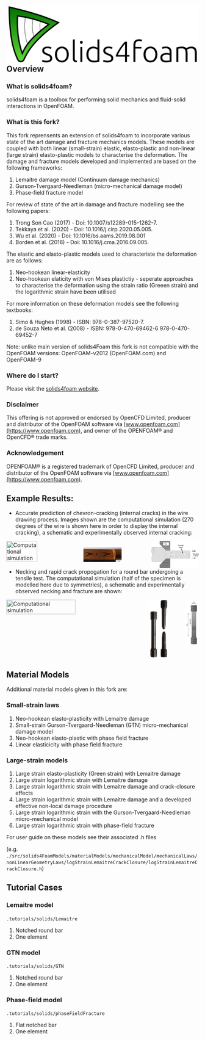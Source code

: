 <img style="float: left;" src="solids4foamLogoName.png">

---

## Overview

### What is solids4foam?

solids4foam is a toolbox for performing solid mechanics and fluid-solid interactions in OpenFOAM.

### What is this fork?

This fork reprensents an extension of solids4foam to incorporate various state of the art damage and fracture mechanics models. These models are coupled with both linear (small-strain) elastic, elasto-plastic and non-linear (large strain) elasto-plastic models to characterise the deformation. The damage and fracture models developed and implemented are based on the following frameworks: 

1. Lemaitre damage model (Continuum damage mechanics)
2. Gurson-Tvergaard-Needleman (micro-mechanical damage model)
3. Phase-field fracture model

For review of state of the art in damage and fracture modelling see the following papers:
1. Trong Son Cao (2017) - Doi:  10.1007/s12289-015-1262-7.
2. Tekkaya et al. (2020) - Doi: 10.1016/j.cirp.2020.05.005.
3. Wu et al. (2020) - Doi: 10.1016/bs.aams.2019.08.001
4. Borden et al. (2016) - Doi:  10.1016/j.cma.2016.09.005.

The elastic and elasto-plastic models used to characteriste the deformation are as follows:
1. Neo-hookean linear-elasticity
2. Neo-hookean elaticity with von Mises plastictiy - seperate approaches to characterise the deformation using the strain ratio (Greeen strain) and the logarithmic strain have been utilised

For more information on these deformation models see the following textbooks:
1. Simo & Hughes (1998) - ISBN: 978-0-387-97520-7.
2. de Souza Neto et al. (2008) - ISBN:  978-0-470-69462-6 978-0-470-69452-7

Note: unlike main version of solids4Foam this fork is not compatible with the OpenFOAM versions: OpenFOAM-v2012 (OpenFOAM.com) and OpenFOAM-9


### Where do I start?

Please visit the [solids4foam website](https://solids4foam.github.io).


### Disclaimer

This offering is not approved or endorsed by OpenCFD Limited, producer and distributor of the OpenFOAM software via [www.openfoam.com](https://www.openfoam.com), and owner of the OPENFOAM® and OpenCFD® trade marks.


### Acknowledgement

OPENFOAM® is a registered trademark of OpenCFD Limited, producer and distributor of the OpenFOAM software via [www.openfoam.com](https://www.openfoam.com).

## Example Results:
- Accurate prediction of chevron-cracking (internal cracks) in the wire drawing process. Images shown are the computational simulation (270 degrees of the wire is shown here in order to display the internal cracking), a schematic and experimentally observed internal cracking:
<p >
  <img style="float: left;" src="docs/images/image23.gif" title="Computational simulation" width="40%" height="40%">
  &nbsp &nbsp &nbsp &nbsp &nbsp
  <img style="float: right;" src="docs/images/centralBurst.jpg" title="Schematic of chevron cracks occuring in wire drawing process" width="25%" height="25%">
   &nbsp &nbsp &nbsp &nbsp &nbsp
  <img style="float: center;" src="docs/images/copper_chevronCracking.PNG" title="Experimentally observed internal cracks in copper" width="20%" height="20%">
</p>


- Necking and rapid crack propogation for a round bar undergoing a tensile test. The computational simulation (half of the specimen is modelled here due to symmetries), a schematic and experimentally observed necking and fracture are shown:
<p >
  <img style="float: left;" src="docs/images/wireDrawing.gif" title="Computational simulation" width="60%" height="60%"> 
  
  <img style="float: right;" src="docs/images/roundTensile_schematic.PNG" title="Schematic of round bar tensile specimen" width="7%" height="7%">
   &nbsp &nbsp &nbsp &nbsp &nbsp &nbsp &nbsp &nbsp &nbsp
  <img style="float: center;" src="docs/images/roundTensile_fracture.PNG" title="Experimentally observed necking and fracture" width="10%" height="10%">
</p>

##  Material Models
Additional material models given in this fork are:

### Small-strain laws

1. Neo-hookean elasto-plasticity with Lemaitre damage 
2. Small-strain Gurson-Tvergaard-Needleman (GTN) micro-mechanical damage model
3. Neo-hookean elasto-plastic with phase field fracture
4. Linear elasticicity with phase field fracture

### Large-strain models
1. Large strain elasto-plasticity (Green strain) with Lemaitre damage
2. Large strain logarithmic strain with Lemaitre damage
3. Large strain logarithmic strain with Lemaitre damage and crack-closure effects
4. Large strain logarithmic strain with Lemaitre damage and a developed effective non-local damage procedure
5. Large strain logarithmic strain with the Gurson-Tvergaard-Needleman micro-mechanical model
6. Large strain logarithmic strain with phase-field fracture

For user guide on these models see their associated .h files

(e.g.  `./src/solids4FoamModels/materialModels/mechanicalModel/mechanicalLaws/nonLinearGeometryLaws/logStrainLemaitreCrackClosure/logStrainLemaitreCrackClosure.h`)

## Tutorial Cases

### Lemaitre model 
`.tutorials/solids/Lemaitre`
1. Notched round bar
2. One element

### GTN model 
`.tutorials/solids/GTN`
1. Notched round bar
2. One element

### Phase-field model
`.tutorials/solids/phaseFieldFracture`
1. Flat notched bar
2. One element
